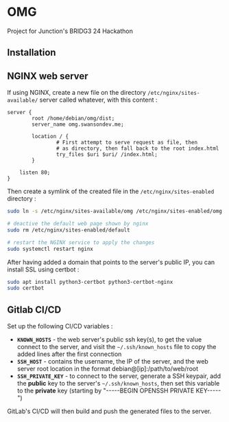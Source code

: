 # OMG

Project for Junction's BRIDG3 24 Hackathon

## Installation

## NGINX web server

If using NGINX, create a new file on the directory `/etc/nginx/sites-available/` server called whatever, with this content :

```nginx
server {
        root /home/debian/omg/dist;
        server_name omg.swansondev.me;

        location / {
                # First attempt to serve request as file, then
                # as directory, then fall back to the root index.html
                try_files $uri $uri/ /index.html;
        }

    listen 80;
}
```

Then create a symlink of the created file in the `/etc/nginx/sites-enabled` directory :

```bash
sudo ln -s /etc/nginx/sites-available/omg /etc/nginx/sites-enabled/omg

# deactive the default web page shown by nginx
sudo rm /etc/nginx/sites-enabled/default

# restart the NGINX service to apply the changes
sudo systemctl restart nginx
```

After having added a domain that points to the server's public IP, you can install SSL using certbot :

```bash
sudo apt install python3-certbot python3-certbot-nginx
sudo certbot
```

## Gitlab CI/CD

Set up the following CI/CD variables :
- **`KNOWN_HOSTS`** - the web server's public ssh key(s), to get the value connect to the server, and visit the `~/.ssh/known_hosts` file to copy the added lines after the first connection
- **`SSH_HOST`** - contains the username, the IP of the server, and the web server root location in the format debian@[ip]:/path/to/web/root
- **`SSH_PRIVATE_KEY`** - to connect to the server, generate a SSH keypair, add the **public** key to the server's `~/.ssh/known_hosts`, then set this variable to the **private** key (starting by "-----BEGIN OPENSSH PRIVATE KEY-----")

GitLab's CI/CD will then build and push the generated files to the server.
